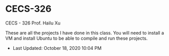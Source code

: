 # CECS-326
CECS - 326 
Prof. Hailu Xu

These are all the projects I have done in this class. You will need to install a VM and install Ubuntu to be able to compile and run these projects. 

- Last Updated: October 18, 2020 10:04 PM
